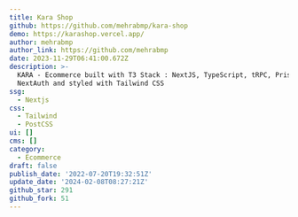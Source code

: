 ```yaml
---
title: Kara Shop
github: https://github.com/mehrabmp/kara-shop
demo: https://karashop.vercel.app/
author: mehrabmp
author_link: https://github.com/mehrabmp
date: 2023-11-29T06:41:00.672Z
description: >-
  KARA - Ecommerce built with T3 Stack : NextJS, TypeScript, tRPC, Prisma,
  NextAuth and styled with Tailwind CSS
ssg:
  - Nextjs
css:
  - Tailwind
  - PostCSS
ui: []
cms: []
category:
  - Ecommerce
draft: false
publish_date: '2022-07-20T19:32:51Z'
update_date: '2024-02-08T08:27:21Z'
github_star: 291
github_fork: 51
---
```

